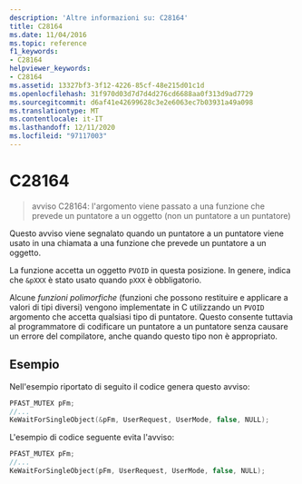 ```yaml
---
description: 'Altre informazioni su: C28164'
title: C28164
ms.date: 11/04/2016
ms.topic: reference
f1_keywords:
- C28164
helpviewer_keywords:
- C28164
ms.assetid: 13327bf3-3f12-4226-85cf-48e215d01c1d
ms.openlocfilehash: 31f970d03d7d7d4d276cd6688aa0f313d9ad7729
ms.sourcegitcommit: d6af41e42699628c3e2e6063ec7b03931a49a098
ms.translationtype: MT
ms.contentlocale: it-IT
ms.lasthandoff: 12/11/2020
ms.locfileid: "97117003"
---
```

# <a name="c28164"></a>C28164

> avviso C28164: l'argomento viene passato a una funzione che prevede un puntatore a un oggetto (non un puntatore a un puntatore)

Questo avviso viene segnalato quando un puntatore a un puntatore viene usato in una chiamata a una funzione che prevede un puntatore a un oggetto.

La funzione accetta un oggetto `PVOID` in questa posizione. In genere, indica che `&pXXX` è stato usato quando `pXXX` è obbligatorio.

Alcune *funzioni polimorfiche* (funzioni che possono restituire e applicare a valori di tipi diversi) vengono implementate in C utilizzando un `PVOID` argomento che accetta qualsiasi tipo di puntatore. Questo consente tuttavia al programmatore di codificare un puntatore a un puntatore senza causare un errore del compilatore, anche quando questo tipo non è appropriato.

## <a name="example"></a>Esempio

Nell'esempio riportato di seguito il codice genera questo avviso:

```cpp
PFAST_MUTEX pFm;
//...
KeWaitForSingleObject(&pFm, UserRequest, UserMode, false, NULL);
```

L'esempio di codice seguente evita l'avviso:

```cpp
PFAST_MUTEX pFm;
//...
KeWaitForSingleObject(pFm, UserRequest, UserMode, false, NULL);
```
